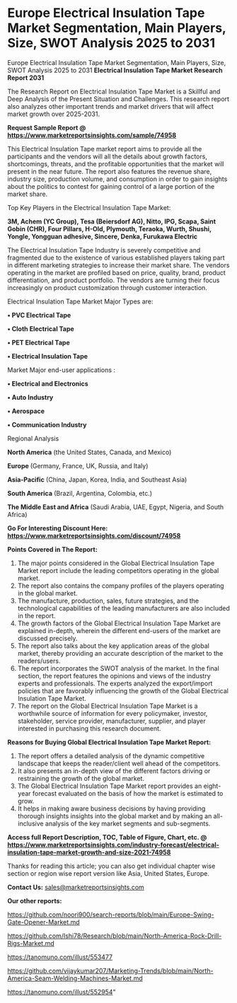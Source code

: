 # Europe Electrical Insulation Tape Market Segmentation, Main Players, Size, SWOT Analysis 2025 to 2031
 Europe Electrical Insulation Tape Market Segmentation, Main Players, Size, SWOT Analysis 2025 to 2031
<strong>Electrical Insulation Tape Market Research Report 2031</strong>

The Research Report on Electrical Insulation Tape Market is a Skillful and Deep Analysis of the Present Situation and Challenges. This research report also analyzes other important trends and market drivers that will affect market growth over 2025-2031.

<strong>Request Sample Report @ <a href=https://www.marketreportsinsights.com/sample/74958>https://www.marketreportsinsights.com/sample/74958</a></strong>

This Electrical Insulation Tape market report aims to provide all the participants and the vendors will all the details about growth factors, shortcomings, threats, and the profitable opportunities that the market will present in the near future. The report also features the revenue share, industry size, production volume, and consumption in order to gain insights about the politics to contest for gaining control of a large portion of the market share.

Top Key Players in the Electrical Insulation Tape Market:

<strong>3M, Achem (YC Group), Tesa (Beiersdorf AG), Nitto, IPG, Scapa, Saint Gobin (CHR), Four Pillars, H-Old, Plymouth, Teraoka, Wurth, Shushi, Yongle, Yongguan adhesive, Sincere, Denka, Furukawa Electric</strong>

The Electrical Insulation Tape Industry is severely competitive and fragmented due to the existence of various established players taking part in different marketing strategies to increase their market share. The vendors operating in the market are profiled based on price, quality, brand, product differentiation, and product portfolio. The vendors are turning their focus increasingly on product customization through customer interaction.

Electrical Insulation Tape Market Major Types are:

<strong>• PVC Electrical Tape

• Cloth Electrical Tape

• PET Electrical Tape

• Electrical Insulation Tape</strong>

Market Major end-user applications :

<strong>• Electrical and Electronics

• Auto Industry

• Aerospace

• Communication Industry</strong>

Regional Analysis

</u><strong><b>North America</b></strong> (the United States, Canada, and Mexico)

<strong><b>Europe </b></strong>(Germany, France, UK, Russia, and Italy)

<strong><b>Asia-Pacific</b></strong> (China, Japan, Korea, India, and Southeast Asia)

<strong><b>South America</b></strong> (Brazil, Argentina, Colombia, etc.)

<strong><b>The Middle East and Africa</b></strong> (Saudi Arabia, UAE, Egypt, Nigeria, and South Africa)

<strong>Go For Interesting Discount Here: <a href=https://www.marketreportsinsights.com/discount/74958>https://www.marketreportsinsights.com/discount/74958</a></strong>

<strong>Points Covered in The Report:</strong>
<ol>
  <li>The major points considered in the Global Electrical Insulation Tape Market report include the leading competitors operating in the global market.</li>
  <li>The report also contains the company profiles of the players operating in the global market.</li>
  <li>The manufacture, production, sales, future strategies, and the technological capabilities of the leading manufacturers are also included in the report.</li>
  <li>The growth factors of the Global Electrical Insulation Tape Market are explained in-depth, wherein the different end-users of the market are discussed precisely.</li>
  <li>The report also talks about the key application areas of the global market, thereby providing an accurate description of the market to the readers/users.</li>
  <li>The report incorporates the SWOT analysis of the market. In the final section, the report features the opinions and views of the industry experts and professionals. The experts analyzed the export/import policies that are favorably influencing the growth of the Global Electrical Insulation Tape Market.</li>
  <li>The report on the Global Electrical Insulation Tape Market is a worthwhile source of information for every policymaker, investor, stakeholder, service provider, manufacturer, supplier, and player interested in purchasing this research document.</li>
</ol>
<strong>Reasons for Buying Global Electrical Insulation Tape Market Report:</strong>

<ol>
  <li>The report offers a detailed analysis of the dynamic competitive landscape that keeps the reader/client well ahead of the competitors.</li>
  <li>It also presents an in-depth view of the different factors driving or restraining the growth of the global market.</li>
  <li>The Global Electrical Insulation Tape Market report provides an eight-year forecast evaluated on the basis of how the market is estimated to grow.</li>
  <li>It helps in making aware business decisions by having providing thorough insights insights into the global market and by making an all-inclusive analysis of the key market segments and sub-segments.</li>
</ol>
<strong>Access full Report Description, TOC, Table of Figure, Chart, etc. @ <a href=https://www.marketreportsinsights.com/industry-forecast/electrical-insulation-tape-market-growth-and-size-2021-74958>https://www.marketreportsinsights.com/industry-forecast/electrical-insulation-tape-market-growth-and-size-2021-74958</a></strong>


Thanks for reading this article; you can also get individual chapter wise section or region wise report version like Asia, United States, Europe.

<strong>Contact Us:</strong>
sales@marketreportsinsights.com

<strong>Our other reports:</strong>

<a href=https://github.com/noori900/search-reports/blob/main/Europe-Swing-Gate-Opener-Market.md>https://github.com/noori900/search-reports/blob/main/Europe-Swing-Gate-Opener-Market.md</a>

<a href=https://github.com/Ishi78/Research/blob/main/North-America-Rock-Drill-Rigs-Market.md>https://github.com/Ishi78/Research/blob/main/North-America-Rock-Drill-Rigs-Market.md</a>

<a href=https://tanomuno.com/illust/553477>https://tanomuno.com/illust/553477</a>

<a href=https://github.com/vijaykumar207/Marketing-Trends/blob/main/North-America-Seam-Welding-Machines-Market.md>https://github.com/vijaykumar207/Marketing-Trends/blob/main/North-America-Seam-Welding-Machines-Market.md</a>

<a href=https://tanomuno.com/illust/552954>https://tanomuno.com/illust/552954</a>"
